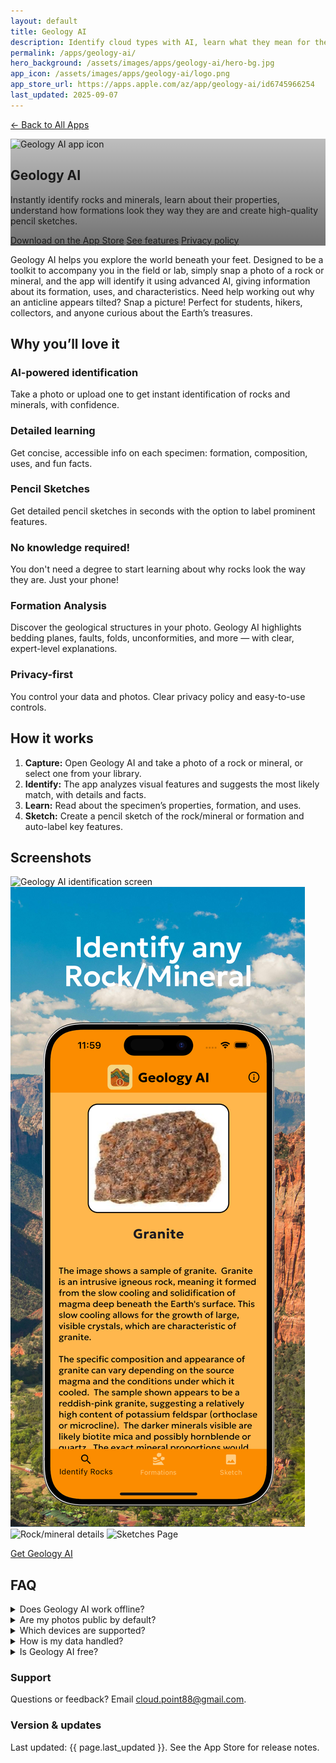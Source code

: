 ```yaml
---
layout: default
title: Geology AI
description: Identify cloud types with AI, learn what they mean for the weather, and share your captures with a community of sky-watchers.
permalink: /apps/geology-ai/
hero_background: /assets/images/apps/geology-ai/hero-bg.jpg
app_icon: /assets/images/apps/geology-ai/logo.png
app_store_url: https://apps.apple.com/az/app/geology-ai/id6745966254
last_updated: 2025-09-07
---
```


<p>
  <a href="/apps/">← Back to All Apps</a>
</p>
<!-- HERO -->
<section class="hero app-hero" style="background-image: linear-gradient(to bottom, rgba(0,0,0,.25), rgba(0,0,0,.55)), url('{{ page.hero_background }}');">
    <div class="hero-inner">
        <img class="app-icon" src="{{ page.app_icon }}" alt="Geology AI app icon" width="88" height="88" />
        <h1 class="hero-title">Geology AI</h1>
        <p class="hero-subtitle">
            Instantly identify rocks and minerals, learn about their properties, understand how formations look they way they are and create high-quality pencil sketches.
        </p>
        <div class="hero-ctas">
            <a class="btn btn-primary" href="{{ page.app_store_url }}">Download on the App&nbsp;Store</a>
            <a class="btn btn-ghost" href="#features">See features</a>
            <a class="btn btn-ghost" href="/apps/geology-ai/privacy-policy/">Privacy&nbsp;policy</a>
        </div>
    </div>
</section>

<!-- SHORT PITCH -->
<section class="section lead">
    <p>
        Geology AI helps you explore the world beneath your feet. Designed to be a toolkit to accompany you in the field or lab, simply snap a photo of a rock or mineral, and the app will identify it using advanced AI, giving information about its formation, uses, and characteristics. Need help working out why an anticline appears tilted? Snap a picture! Perfect for students, hikers, collectors, and anyone curious about the Earth’s treasures.
    </p>
</section>

<!-- FEATURES -->
<section class="section" id="features">
    <h2 class="section-title">Why you’ll love it</h2>
    <div class="grid-cards">
        <article class="card">
            <h3 class="card-title">AI-powered identification</h3>
            <p class="card-body">Take a photo or upload one to get instant identification of rocks and minerals, with confidence.</p>
        </article>
        <article class="card">
            <h3 class="card-title">Detailed learning</h3>
            <p class="card-body">Get concise, accessible info on each specimen: formation, composition, uses, and fun facts.</p>
        </article>
        <article class="card">
            <h3 class="card-title">Pencil Sketches</h3>
            <p class="card-body">Get detailed pencil sketches in seconds with the option to label prominent features.</p>
        </article>
        <article class="card">
            <h3 class="card-title">No knowledge required!</h3>
            <p class="card-body">You don't need a degree to start learning about why rocks look the way they are. Just your phone!</p>
        </article>
        <article class="card">
            <h3 class="card-title">Formation Analysis</h3>
            <p class="card-body">Discover the geological structures in your photo. Geology AI highlights bedding planes, faults, folds, unconformities, and more — with clear, expert-level explanations.</p>
        </article>
        <article class="card">
            <h3 class="card-title">Privacy-first</h3>
            <p class="card-body">You control your data and photos. Clear privacy policy and easy-to-use controls.</p>
        </article>
    </div>
</section>

<!-- HOW IT WORKS -->
<section class="section">
    <h2 class="section-title">How it works</h2>
    <ol class="steps">
        <li><strong>Capture:</strong> Open Geology AI and take a photo of a rock or mineral, or select one from your library.</li>
        <li><strong>Identify:</strong> The app analyzes visual features and suggests the most likely match, with details and facts.</li>
        <li><strong>Learn:</strong> Read about the specimen’s properties, formation, and uses.</li>
        <li><strong>Sketch:</strong> Create a pencil sketch of the rock/mineral or formation and auto-label key features.</li>
    </ol>
</section>

<!-- SCREENSHOTS (placeholders you can replace) -->
<section class="section">
    <h2 class="section-title">Screenshots</h2>
    <div class="grid-screens">
        <img src="/assets/images/apps/geology-ai/1.png" alt="Geology AI identification screen" />
        <img src="/assets/images/apps/geology-ai/2.png" alt="Identification result view" />
        <img src="/assets/images/apps/geology-ai/3.png" alt="Rock/mineral details" />
        <img src="/assets/images/apps/geology-ai/4.png" alt="Sketches Page" />
    </div>
    <p class="section-cta"><a class="btn btn-primary" href="{{ page.app_store_url }}">Get Geology AI</a></p>
</section>

<!-- FAQ -->
<section class="section">
    <h2 class="section-title">FAQ</h2>
    <details>
        <summary>Does Geology AI work offline?</summary>
        <p>An internet connection is required for identification and accessing community features. You can still take photos for later identification.</p>
    </details>
    <details>
        <summary>Are my photos public by default?</summary>
        <p>No. You choose whether to share your finds with the community or keep them private in your collection.</p>
    </details>
    <details>
        <summary>Which devices are supported?</summary>
        <p>Geology AI runs on iPhone and iPad with recent iOS/iPadOS versions. See the App Store for details.</p>
    </details>
    <details>
        <summary>How is my data handled?</summary>
        <p>Your privacy is a priority. Read the <a href="/apps/geology-ai/privacy-policy/">Privacy Policy</a> for full details.</p>
    </details>
    <details>
        <summary>Is Geology AI free?</summary>
        <p>You can use the app for free with limited uploads. Unlimited identification and advanced features are available via subscription.</p>
    </details>
</section>

<!-- META / SUPPORT -->
<section class="section meta">
  <div class="meta-grid">
    <div>
      <h3>Support</h3>
      <p>Questions or feedback? Email <a href="mailto:cloud.point88@gmail.com">cloud.point88@gmail.com</a>.</p>
    </div>
    <div>
      <h3>Version & updates</h3>
      <p>Last updated: <time datetime="{{ page.last_updated }}">{{ page.last_updated }}</time>. See the App Store for release notes.</p>
    </div>
  </div>
</section>
